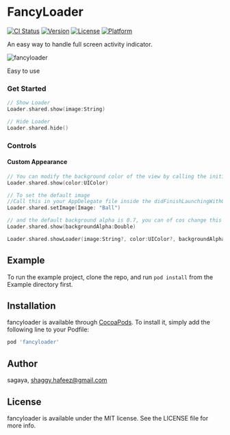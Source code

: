 # FancyLoader

[![CI Status](https://img.shields.io/travis/sagaya/fancyloader.svg?style=flat)](https://travis-ci.org/sagaya/fancyloader)
[![Version](https://img.shields.io/cocoapods/v/fancyloader.svg?style=flat)](https://cocoapods.org/pods/fancyloader)
[![License](https://img.shields.io/cocoapods/l/fancyloader.svg?style=flat)](https://cocoapods.org/pods/fancyloader)
[![Platform](https://img.shields.io/cocoapods/p/fancyloader.svg?style=flat)](https://cocoapods.org/pods/fancyloader)

An easy way to handle full screen activity indicator.

![fancyloader](https://i.imgur.com/ZUy50cg.gif)

Easy to use

### Get Started

```swift
// Show Loader
Loader.shared.show(image:String)

// Hide Loader
Loader.shared.hide()
```

### Controls

#### Custom Appearance

```swift
// You can modify the background color of the view by calling the initializer
Loader.shared.show(color:UIColor)

// To set the default image
//Call this in your AppDelegate file inside the didFinishLaunchingWithOptions function
Loader.shared.setImage(Image: "Ball")

// and the default background alpha is 0.7, you can of cos change this or set 1 so you can set custome color alpha
Loader.shared.show(backgroundAlpha:Double)

Loader.shared.showLoader(image:String?, color:UIColor?, backgroundAlpha:Double?)
```

## Example

To run the example project, clone the repo, and run `pod install` from the Example directory first.



## Installation

fancyloader is available through [CocoaPods](https://cocoapods.org). To install
it, simply add the following line to your Podfile:

```ruby
pod 'fancyloader'
```

## Author

sagaya, shaggy.hafeez@gmail.com

## License

fancyloader is available under the MIT license. See the LICENSE file for more info.
